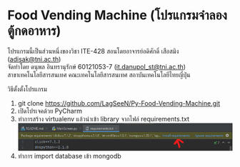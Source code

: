 # Food Vending Machine (โปรแกรมจำลองตู้กดอาหาร)

โปรแกรมนี้เป็นส่วนหนึ่งของวิชา ITE-428 สอนโดยอาจารย์อดิศักดิ์ เสือสมิง (adisak@tni.ac.th)\
จัดทำโดย ดนุพล อินทรานุรักษ์ 60121053-7 (it.danupol_st@tni.ac.th)\
สาขาเทคโนโลยีสารสนเทศ คณะเทคโนโลยีสารสนเทศ สถาบันเทคโนโลยีไทยญี่ปุ่น

วิธีตั้งตั้งโปรแกรม
1. git clone https://github.com/LagSeeN/Py-Food-Vending-Machine.git
2. เปิดโปรเจคด้วย PyCharm
3. ทำการสร้าง virtualenv แล้วนำเข้า library จากไฟล์ requirements.txt
![](https://raw.githubusercontent.com/LagSeeN/Py-Food-Vending-Machine/main/image/Screenshot%202021-03-15%20105444.png)
4. ทำการ import database เข้า mongodb


